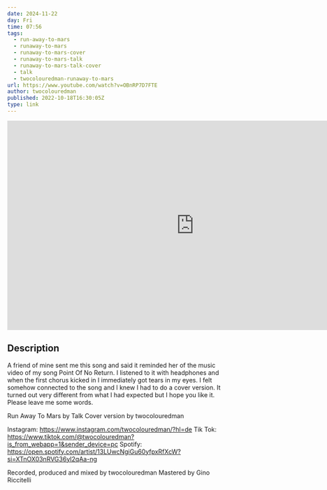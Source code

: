 ```yaml
---
date: 2024-11-22
day: Fri
time: 07:56
tags:
  - run-away-to-mars
  - runaway-to-mars
  - runaway-to-mars-cover
  - runaway-to-mars-talk
  - runaway-to-mars-talk-cover
  - talk
  - twocolouredman-runaway-to-mars
url: https://www.youtube.com/watch?v=OBnRP7D7FTE
author: twocolouredman
published: 2022-10-18T16:30:05Z
type: link
---
```


<iframe width="854" height="480" src="https://www.youtube.com/embed/OBnRP7D7FTE" frameborder="0" allowfullscreen></iframe>

## Description
A friend of mine sent me this song and said it reminded her of the music video of my song Point Of No Return. I listened to it with headphones and when the first chorus kicked in I immediately got tears in my eyes.
I felt somehow connected to the song and I knew I had to do a cover version. It turned out very different from what I had expected but I hope you like it. Please leave me some words.

Run Away To Mars by Talk
Cover version by twocolouredman

Instagram: https://www.instagram.com/twocolouredman/?hl=de
Tik Tok: ​https://www.tiktok.com/@twocolouredman?is_from_webapp=1&sender_device=pc
Spotify: https://open.spotify.com/artist/13LUwcNgiGu60yfpxRfXcW?si=XTnOX03nRVG36yI2qAa-ng

Recorded, produced and mixed by twocolouredman
Mastered by Gino Riccitelli